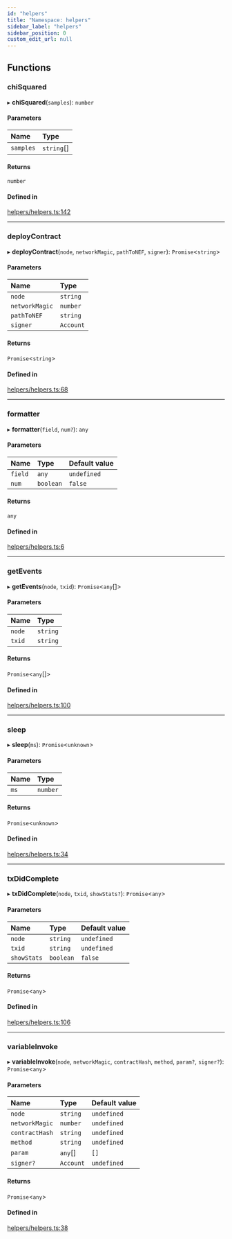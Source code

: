 ```yaml
---
id: "helpers"
title: "Namespace: helpers"
sidebar_label: "helpers"
sidebar_position: 0
custom_edit_url: null
---
```


## Functions

### chiSquared

▸ **chiSquared**(`samples`): `number`

#### Parameters

| Name | Type |
| :------ | :------ |
| `samples` | `string`[] |

#### Returns

`number`

#### Defined in

[helpers/helpers.ts:142](https://github.com/CityOfZion/isengard/blob/1a0270b/sdk/src/helpers/helpers.ts#L142)

___

### deployContract

▸ **deployContract**(`node`, `networkMagic`, `pathToNEF`, `signer`): `Promise`<`string`\>

#### Parameters

| Name | Type |
| :------ | :------ |
| `node` | `string` |
| `networkMagic` | `number` |
| `pathToNEF` | `string` |
| `signer` | `Account` |

#### Returns

`Promise`<`string`\>

#### Defined in

[helpers/helpers.ts:68](https://github.com/CityOfZion/isengard/blob/1a0270b/sdk/src/helpers/helpers.ts#L68)

___

### formatter

▸ **formatter**(`field`, `num?`): `any`

#### Parameters

| Name | Type | Default value |
| :------ | :------ | :------ |
| `field` | `any` | `undefined` |
| `num` | `boolean` | `false` |

#### Returns

`any`

#### Defined in

[helpers/helpers.ts:6](https://github.com/CityOfZion/isengard/blob/1a0270b/sdk/src/helpers/helpers.ts#L6)

___

### getEvents

▸ **getEvents**(`node`, `txid`): `Promise`<`any`[]\>

#### Parameters

| Name | Type |
| :------ | :------ |
| `node` | `string` |
| `txid` | `string` |

#### Returns

`Promise`<`any`[]\>

#### Defined in

[helpers/helpers.ts:100](https://github.com/CityOfZion/isengard/blob/1a0270b/sdk/src/helpers/helpers.ts#L100)

___

### sleep

▸ **sleep**(`ms`): `Promise`<`unknown`\>

#### Parameters

| Name | Type |
| :------ | :------ |
| `ms` | `number` |

#### Returns

`Promise`<`unknown`\>

#### Defined in

[helpers/helpers.ts:34](https://github.com/CityOfZion/isengard/blob/1a0270b/sdk/src/helpers/helpers.ts#L34)

___

### txDidComplete

▸ **txDidComplete**(`node`, `txid`, `showStats?`): `Promise`<`any`\>

#### Parameters

| Name | Type | Default value |
| :------ | :------ | :------ |
| `node` | `string` | `undefined` |
| `txid` | `string` | `undefined` |
| `showStats` | `boolean` | `false` |

#### Returns

`Promise`<`any`\>

#### Defined in

[helpers/helpers.ts:106](https://github.com/CityOfZion/isengard/blob/1a0270b/sdk/src/helpers/helpers.ts#L106)

___

### variableInvoke

▸ **variableInvoke**(`node`, `networkMagic`, `contractHash`, `method`, `param?`, `signer?`): `Promise`<`any`\>

#### Parameters

| Name | Type | Default value |
| :------ | :------ | :------ |
| `node` | `string` | `undefined` |
| `networkMagic` | `number` | `undefined` |
| `contractHash` | `string` | `undefined` |
| `method` | `string` | `undefined` |
| `param` | `any`[] | `[]` |
| `signer?` | `Account` | `undefined` |

#### Returns

`Promise`<`any`\>

#### Defined in

[helpers/helpers.ts:38](https://github.com/CityOfZion/isengard/blob/1a0270b/sdk/src/helpers/helpers.ts#L38)
